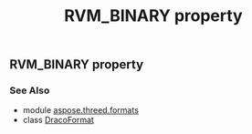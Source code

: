 ﻿---
title: RVM_BINARY property
second_title: Aspose.3D for Python via .NET API References
description: 
type: docs
weight: 420
url: /python-net/aspose.threed.formats/dracoformat/rvm_binary/
is_root: false
---

## RVM_BINARY property


### See Also
* module [aspose.threed.formats](../../)
* class [DracoFormat](/3d/python-net/aspose.threed.formats/dracoformat)
